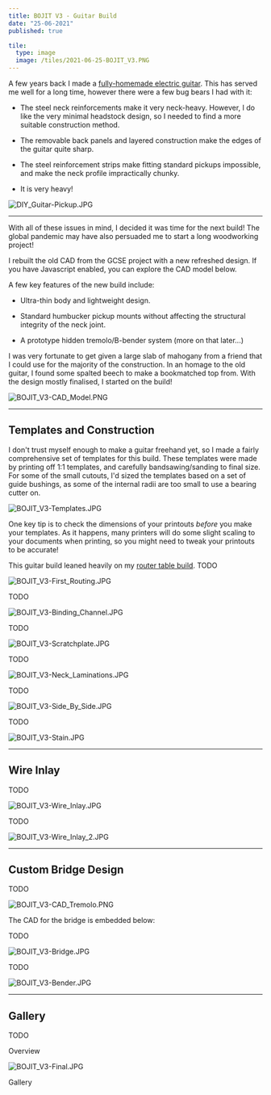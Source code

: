 ```yaml
---
title: BOJIT V3 - Guitar Build
date: "25-06-2021"
published: true

tile:
  type: image
  image: /tiles/2021-06-25-BOJIT_V3.PNG
---
```


<script>
    import CAD from "@bojit/svelte-components/widgets/CAD/CAD.svelte";

    import Gallery from "@bojit/svelte-components/widgets/Gallery/Gallery.svelte";

    let tiles = [
        {
            type: 'image',
            caption: 'Neck Carving Through Carbon Fibre',
            image: import.meta.env.VITE_IMAGE_BASE + '/posts/BOJIT_V3-Gallery_1.JPG'
        },
        {
            type: 'image',
            caption: 'Binding Glue-Up',
            image: import.meta.env.VITE_IMAGE_BASE + '/posts/BOJIT_V3-Gallery_2.JPG'
        },
        {
            type: 'image',
            caption: 'Fretboard Pinning',
            image: import.meta.env.VITE_IMAGE_BASE + '/posts/BOJIT_V3-Gallery_3.JPG'
        },
        {
            type: 'image',
            caption: 'Hardware Fitting',
            image: import.meta.env.VITE_IMAGE_BASE + '/posts/BOJIT_V3-Gallery_4.JPG'
        },
        {
            type: 'image',
            caption: 'Neck Blank Levelling',
            image: import.meta.env.VITE_IMAGE_BASE + '/posts/BOJIT_V3-Gallery_5.JPG'
        },
        {
            type: 'image',
            caption: 'F-Hole "Thinning"',
            image: import.meta.env.VITE_IMAGE_BASE + '/posts/BOJIT_V3-Gallery_6.JPG'
        },
        {
            type: 'image',
            caption: 'Old-Fashioned Resawing!',
            image: import.meta.env.VITE_IMAGE_BASE + '/posts/BOJIT_V3-Gallery_7.JPG'
        },
        {
            type: 'image',
            caption: 'Bookmatched Top',
            image: import.meta.env.VITE_IMAGE_BASE + '/posts/BOJIT_V3-Gallery_8.JPG'
        },
        {
            type: 'image',
            caption: 'Neck Pocket Routing',
            image: import.meta.env.VITE_IMAGE_BASE + '/posts/BOJIT_V3-Gallery_9.JPG'
        },
        {
            type: 'image',
            caption: 'Setting Neck Joint',
            image: import.meta.env.VITE_IMAGE_BASE + '/posts/BOJIT_V3-Gallery_10.JPG'
        },
        {
            type: 'image',
            caption: 'My Workshop!',
            image: import.meta.env.VITE_IMAGE_BASE + '/posts/BOJIT_V3-Gallery_11.JPG'
        },
        {
            type: 'image',
            caption: 'Finished Build',
            image: import.meta.env.VITE_IMAGE_BASE + '/posts/BOJIT_V3-Gallery_12.JPG'
        },
        {
            type: 'image',
            caption: 'Headstock Design',
            image: import.meta.env.VITE_IMAGE_BASE + '/posts/BOJIT_V3-Gallery_13.JPG'
        },
        {
            type: 'image',
            caption: 'Back of Headstock',
            image: import.meta.env.VITE_IMAGE_BASE + '/posts/BOJIT_V3-Gallery_14.JPG'
        }
    ];
</script>

A few years back I made a [fully-homemade electric guitar](/projects/DIY_Guitar). This has served me well for a long time, however there were a few bug bears I had with it:

- The steel neck reinforcements make it very neck-heavy. However, I do like the very minimal headstock design, so I needed to find a more suitable construction method.

- The removable back panels and layered construction make the edges of the guitar quite sharp.

- The steel reinforcement strips make fitting standard pickups impossible, and make the neck profile impractically chunky.

- It is very heavy!

![DIY_Guitar-Pickup.JPG]({import.meta.env.VITE_IMAGE_BASE}/posts/DIY_Guitar-Pickup.JPG)

---

With all of these issues in mind, I decided it was time for the next build! The global pandemic may have also persuaded me to start a long woodworking project!

I rebuilt the old CAD from the GCSE project with a new refreshed design. If you have Javascript enabled, you can explore the CAD model below.

<CAD geometry="https://cdn.bojit.org/files/glb/BOJIT_V3.glb"
     aspect="20:9" />

A few key features of the new build include:

- Ultra-thin body and lightweight design.

- Standard humbucker pickup mounts without affecting the structural integrity of the neck joint.

- A prototype hidden tremolo/B-bender system (more on that later...)

I was very fortunate to get given a large slab of mahogany from a friend that I could use for the majority of the construction. In an homage to the old guitar, I found some spalted beech to make a bookmatched top from. With the design mostly finalised, I started on the build!

![BOJIT_V3-CAD_Model.PNG]({import.meta.env.VITE_IMAGE_BASE}/posts/BOJIT_V3-CAD_Model.PNG)

---

## Templates and Construction

I don't trust myself enough to make a guitar freehand yet, so I made a fairly comprehensive set of templates for this build. These templates were made by printing off 1:1 templates, and carefully bandsawing/sanding to final size. For some of the small cutouts, I'd sized the templates based on a set of guide bushings, as some of the internal radii are too small to use a bearing cutter on.

![BOJIT_V3-Templates.JPG]({import.meta.env.VITE_IMAGE_BASE}/posts/BOJIT_V3-Templates.JPG)

One key tip is to check the dimensions of your printouts *before* you make your templates. As it happens, many printers will do some slight scaling to your documents when printing, so you might need to tweak your printouts to be accurate!

This guitar build leaned heavily on my [router table build](/projects/Router_Table). TODO

![BOJIT_V3-First_Routing.JPG]({import.meta.env.VITE_IMAGE_BASE}/posts/BOJIT_V3-First_Routing.JPG)

TODO

![BOJIT_V3-Binding_Channel.JPG]({import.meta.env.VITE_IMAGE_BASE}/posts/BOJIT_V3-Binding_Channel.JPG)

TODO

![BOJIT_V3-Scratchplate.JPG]({import.meta.env.VITE_IMAGE_BASE}/posts/BOJIT_V3-Scratchplate.JPG)

TODO

![BOJIT_V3-Neck_Laminations.JPG]({import.meta.env.VITE_IMAGE_BASE}/posts/BOJIT_V3-Neck_Laminations.JPG)

TODO

![BOJIT_V3-Side_By_Side.JPG]({import.meta.env.VITE_IMAGE_BASE}/posts/BOJIT_V3-Side_By_Side.JPG)

TODO

![BOJIT_V3-Stain.JPG]({import.meta.env.VITE_IMAGE_BASE}/posts/BOJIT_V3-Stain.JPG)

---

## Wire Inlay

TODO

![BOJIT_V3-Wire_Inlay.JPG]({import.meta.env.VITE_IMAGE_BASE}/posts/BOJIT_V3-Wire_Inlay.JPG)

TODO

![BOJIT_V3-Wire_Inlay_2.JPG]({import.meta.env.VITE_IMAGE_BASE}/posts/BOJIT_V3-Wire_Inlay_2.JPG)

---

## Custom Bridge Design

TODO

![BOJIT_V3-CAD_Tremolo.PNG]({import.meta.env.VITE_IMAGE_BASE}/posts/BOJIT_V3-CAD_Tremolo.PNG)

The CAD for the bridge is embedded below:

<CAD geometry="https://cdn.bojit.org/files/glb/Tremolo_Bridge.glb"
     aspect="20:9" />

TODO

![BOJIT_V3-Bridge.JPG]({import.meta.env.VITE_IMAGE_BASE}/posts/BOJIT_V3-Bridge.JPG)

TODO

![BOJIT_V3-Bender.JPG]({import.meta.env.VITE_IMAGE_BASE}/posts/BOJIT_V3-Bender.JPG)

---

## Gallery

TODO

Overview

![BOJIT_V3-Final.JPG]({import.meta.env.VITE_IMAGE_BASE}/posts/BOJIT_V3-Final.JPG)

Gallery

<Gallery tiles={[...tiles]}/>

